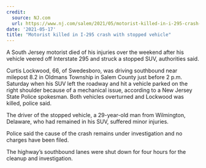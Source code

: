 ```yaml
---
credit:
  source: NJ.com
  url: https://www.nj.com/salem/2021/05/motorist-killed-in-i-295-crash-with-stopped-vehicle.html
date: '2021-05-17'
title: "Motorist killed in I-295 crash with stopped vehicle"
---
```

A South Jersey motorist died of his injuries over the weekend after his vehicle veered off Interstate 295 and struck a stopped SUV, authorities said.

Curtis Lockwood, 66, of Swedesboro, was driving southbound near milepost 8.2 in Oldmans Township in Salem County just before 2 p.m. Saturday when his SUV left the roadway and hit a vehicle parked on the right shoulder because of a mechanical issue, according to a New Jersey State Police spokesman. Both vehicles overturned and Lockwood was killed, police said.

The driver of the stopped vehicle, a 29-year-old man from Wilmington, Delaware, who had remained in his SUV, suffered minor injuries.

Police said the cause of the crash remains under investigation and no charges have been filed.

The highway’s southbound lanes were shut down for four hours for the cleanup and investigation.
